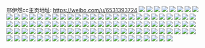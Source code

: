 邢伊然cc主页地址: https://weibo.com/u/6531393724 
![](https://wx4.sinaimg.cn/mw2000/007813S4ly1h8wn43mxckj31sc2dsqt1.jpg) 
![](https://wx4.sinaimg.cn/mw2000/007813S4ly1h8wn3wpdo4j31sc2ds7ub.jpg) 
![](https://wx4.sinaimg.cn/mw2000/007813S4ly1h88in6h12kj31sc2ds4qq.jpg) 
![](https://wx4.sinaimg.cn/mw2000/007813S4ly1h88in7n95jj316o1kw4jq.jpg) 
![](https://wx4.sinaimg.cn/mw2000/007813S4ly1h88in9dxssj316o1kw4n0.jpg) 
![](https://wx4.sinaimg.cn/mw2000/007813S4ly1h88ind9ek6j31sc2dsb29.jpg) 
![](https://wx4.sinaimg.cn/mw2000/007813S4ly1h88inalc94j316o1kwqh8.jpg) 
![](https://wx4.sinaimg.cn/mw2000/007813S4ly1h88inlxv2jj31sc2dsb2a.jpg) 
![](https://wx4.sinaimg.cn/mw2000/007813S4ly1h7u3fp4ro6j30u00n8tbm.jpg) 
![](https://wx4.sinaimg.cn/mw2000/007813S4ly1h7t63d82egj31511j51is.jpg) 
![](https://wx4.sinaimg.cn/mw2000/007813S4ly1h7t63eu18nj314l1i6nmf.jpg) 
![](https://wx4.sinaimg.cn/mw2000/007813S4ly1h7f5wftmfuj30u01410wk.jpg) 
![](https://wx4.sinaimg.cn/mw2000/007813S4ly1h6p1f3ot63j32c0340qv9.jpg) 
![](https://wx4.sinaimg.cn/mw2000/007813S4ly1h6p1fkxs75j316o1kwhdt.jpg) 
![](https://wx4.sinaimg.cn/mw2000/007813S4ly1h6p1f6fotcj316o1kwqv5.jpg) 
![](https://wx4.sinaimg.cn/mw2000/007813S4ly1h6p1ffjofmj32c033znht.jpg) 
![](https://wx4.sinaimg.cn/mw2000/007813S4ly1h6p1filscqj31sc2dshdt.jpg) 
![](https://wx4.sinaimg.cn/mw2000/007813S4ly1h6p1fa94kuj31sc2dsdix.jpg) 
![](https://wx4.sinaimg.cn/mw2000/007813S4ly1h6p1f9hpccj31sc2ds4qp.jpg) 
![](https://wx4.sinaimg.cn/mw2000/007813S4ly1h6ejcsnhcij30u014hdo5.jpg) 
![](https://wx4.sinaimg.cn/mw2000/007813S4ly1h6ejcupckgj30u0160acz.jpg) 
![](https://wx4.sinaimg.cn/mw2000/007813S4ly1h6ejcvfpc0j30u0140jvb.jpg) 
![](https://wx4.sinaimg.cn/mw2000/007813S4ly1h6ejcrs3woj30u0140tho.jpg) 
![](https://wx4.sinaimg.cn/mw2000/007813S4ly1h69xg4ad2wj30u0140tj4.jpg) 
![](https://wx4.sinaimg.cn/mw2000/007813S4ly1h5ues5x8mkj316o1kw1kx.jpg) 
![](https://wx4.sinaimg.cn/mw2000/007813S4ly1h5uesm88mlj316o1kw1kx.jpg) 
![](https://wx4.sinaimg.cn/mw2000/007813S4ly1h5uet1oypij316o1kwtmt.jpg) 
![](https://wx4.sinaimg.cn/mw2000/007813S4ly1h5uesxlhjnj31sc2cx4qq.jpg) 
![](https://wx4.sinaimg.cn/mw2000/007813S4ly1h3nxfeunugj30u00uptde.jpg) 
![](https://wx4.sinaimg.cn/mw2000/007813S4ly1h3nxffcxtsj30u014kjx7.jpg) 
![](https://wx4.sinaimg.cn/mw2000/007813S4ly1h3nxffsp5ij30u014mwk8.jpg) 
![](https://wx4.sinaimg.cn/mw2000/007813S4ly1h3nxfgaxy4j30u00u079f.jpg) 
![](https://wx4.sinaimg.cn/mw2000/007813S4ly1h2xqhnlvp4j31hb27z4qp.jpg) 
![](https://wx4.sinaimg.cn/mw2000/007813S4ly1h2xqi3odd9j31sc2f2b29.jpg) 
![](https://wx4.sinaimg.cn/mw2000/007813S4ly1h2pmvtjetnj31191amdul.jpg) 
![](https://wx4.sinaimg.cn/mw2000/007813S4ly1h2pmwm1f65j30kx10uaeq.jpg) 
![](https://wx4.sinaimg.cn/mw2000/007813S4ly1h2pmwxh7l0j30kx0zbdk4.jpg) 
![](https://wx4.sinaimg.cn/mw2000/007813S4ly1h2pmwv9ujij31gq28he75.jpg) 
![](https://wx4.sinaimg.cn/mw2000/007813S4ly1h2pmxda780j328632hnpd.jpg) 
![](https://wx4.sinaimg.cn/mw2000/007813S4ly1h24s86cgfpj30u014u0yc.jpg) 
![](https://wx4.sinaimg.cn/mw2000/007813S4ly1h24s8izy54j30u0138tdx.jpg) 
![](https://wx4.sinaimg.cn/mw2000/007813S4ly1h24s8shl4rj30u0140aex.jpg) 
![](https://wx4.sinaimg.cn/mw2000/007813S4ly1h24s8pi42uj30u01400x5.jpg) 
![](https://wx4.sinaimg.cn/mw2000/007813S4ly1h1tt7kssu2j30u014044k.jpg) 
![](https://wx4.sinaimg.cn/mw2000/007813S4ly1h1tt7kcax3j30u0140wkt.jpg) 
![](https://wx4.sinaimg.cn/mw2000/007813S4ly1h0tg0n2jzaj30u0140tfr.jpg) 
![](https://wx4.sinaimg.cn/mw2000/007813S4ly1h0tg0o5v49j30u0140wlx.jpg) 
![](https://wx4.sinaimg.cn/mw2000/007813S4ly1h0ode89ce4j30u00u0grr.jpg) 
![](https://wx4.sinaimg.cn/mw2000/007813S4ly1gywosp34vdj32c02c0e82.jpg) 
![](https://wx4.sinaimg.cn/mw2000/007813S4ly1gywoswak0cj32c0340x6q.jpg) 
![](https://wx4.sinaimg.cn/mw2000/007813S4ly1gywosnqcysj30v90x3tb7.jpg) 
![](https://wx4.sinaimg.cn/mw2000/007813S4ly1gywosqm3ldj32c02c0u0y.jpg) 
![](https://wx4.sinaimg.cn/mw2000/007813S4ly1gywospcx92j30n00n0q7o.jpg) 
![](https://wx4.sinaimg.cn/mw2000/007813S4ly1gymr934ds4j31hc0u0k2g.jpg) 
![](https://wx4.sinaimg.cn/mw2000/007813S4ly1gymr948vqzj31ls0u04af.jpg) 
![](https://wx4.sinaimg.cn/mw2000/007813S4ly1gymr98iatgj30n01ds469.jpg) 
![](https://wx4.sinaimg.cn/mw2000/007813S4ly1gy6ew8a47ij30u014079r.jpg) 
![](https://wx4.sinaimg.cn/mw2000/007813S4ly1gy6ew8s90cj30u0140dl1.jpg) 
![](https://wx4.sinaimg.cn/mw2000/007813S4ly1gy6ew9q4bhj30u0140442.jpg) 
![](https://wx4.sinaimg.cn/mw2000/007813S4ly1gy6ewa3s6fj30u011i7df.jpg) 
![](https://wx4.sinaimg.cn/mw2000/007813S4ly1gy6ewahwlwj30u011iwn9.jpg) 
![](https://wx4.sinaimg.cn/mw2000/007813S4ly1gy6ew7momzj30u013z46h.jpg) 
![](https://wx4.sinaimg.cn/mw2000/007813S4ly1gxfmd6lt1yj30u01407cf.jpg) 
![](https://wx4.sinaimg.cn/mw2000/007813S4ly1gxaqkmwpd1j30u00u0akd.jpg) 
![](https://wx4.sinaimg.cn/mw2000/007813S4ly1gxaqkn9qd7j30u0140k16.jpg) 
![](https://wx4.sinaimg.cn/mw2000/007813S4ly1gxaqkno6sbj30u00u0k1u.jpg) 
![](https://wx4.sinaimg.cn/mw2000/007813S4ly1gxaqkowid0j30u1141tlj.jpg) 
![](https://wx4.sinaimg.cn/mw2000/007813S4ly1gxaqkoazznj31400u0h38.jpg) 
![](https://wx4.sinaimg.cn/mw2000/007813S4ly1gxaqkpcsw1j30u013zthu.jpg) 
![](https://wx4.sinaimg.cn/mw2000/007813S4ly1gxaqkpp8v8j30u0140dr3.jpg) 
![](https://wx4.sinaimg.cn/mw2000/007813S4ly1gxaqkqotx3j30u0140k2v.jpg) 
![](https://wx4.sinaimg.cn/mw2000/007813S4ly1gxaqkq9e4gj30u0140ajm.jpg) 
![](https://wx4.sinaimg.cn/mw2000/007813S4ly1gx4c6bd31wj30u016dwm8.jpg) 
![](https://wx4.sinaimg.cn/mw2000/007813S4ly1gx4c6glnasj30u014015b.jpg) 
![](https://wx4.sinaimg.cn/mw2000/007813S4ly1gx4c6dp8gaj30u0140gx9.jpg) 
![](https://wx4.sinaimg.cn/mw2000/007813S4ly1gx4c6cu6ycj30u018vgvc.jpg) 
![](https://wx4.sinaimg.cn/mw2000/007813S4ly1gx4c6c0ajij30u0128wmi.jpg) 
![](https://wx4.sinaimg.cn/mw2000/007813S4ly1gx4c6avw43j30u012i0zk.jpg) 
![](https://wx4.sinaimg.cn/mw2000/007813S4ly1gx4c6f2miej30u016ialb.jpg) 
![](https://wx4.sinaimg.cn/mw2000/007813S4ly1gx4c6eaqitj30u0140dq4.jpg) 
![](https://wx4.sinaimg.cn/mw2000/007813S4ly1gx4c6franvj30u0140qd2.jpg) 
![](https://wx4.sinaimg.cn/mw2000/007813S4ly1gwzthsyn4yj30u013zk0s.jpg) 
![](https://wx4.sinaimg.cn/mw2000/007813S4ly1gwzthtt773j30u0140h2x.jpg) 
![](https://wx4.sinaimg.cn/mw2000/007813S4ly1gwzthux65fj30u0140k1l.jpg) 
![](https://wx4.sinaimg.cn/mw2000/007813S4ly1gwzthxeldfj30u014k12u.jpg) 
![](https://wx4.sinaimg.cn/mw2000/007813S4ly1gwzti0lsvmj30u00u0789.jpg) 
![](https://wx4.sinaimg.cn/mw2000/007813S4ly1gwzthphdbrj30u00u0dpp.jpg) 
![](https://wx4.sinaimg.cn/mw2000/007813S4ly1gwzthyvmo2j30u0140tg5.jpg) 
![](https://wx4.sinaimg.cn/mw2000/007813S4ly1gwzthzwuh8j30u0140k05.jpg) 
![](https://wx4.sinaimg.cn/mw2000/007813S4ly1gwzti1gm50j30u01hcain.jpg) 
![](https://wx4.sinaimg.cn/mw2000/007813S4ly1gww0qgqajsj30u0140tj0.jpg) 
![](https://wx4.sinaimg.cn/mw2000/007813S4ly1gww0qh9ubwj30u0140qe6.jpg) 
![](https://wx4.sinaimg.cn/mw2000/007813S4ly1gww0qhyu5xj30u0140akg.jpg) 
![](https://wx4.sinaimg.cn/mw2000/007813S4ly1gww0qiv50tj30u0140wpk.jpg) 
![](https://wx4.sinaimg.cn/mw2000/007813S4ly1gww0qj7habj30u0140dpz.jpg) 
![](https://wx4.sinaimg.cn/mw2000/007813S4ly1gww0qgeadkj30u0140k1u.jpg) 
![](https://wx4.sinaimg.cn/mw2000/007813S4ly1gwq9cp1f5jj30u00yjtem.jpg) 
![](https://wx4.sinaimg.cn/mw2000/007813S4ly1gwq9cpeeqjj30u0140n6e.jpg) 
![](https://wx4.sinaimg.cn/mw2000/007813S4ly1gwq9cprmwrj30u01400yb.jpg) 
![](https://wx4.sinaimg.cn/mw2000/007813S4ly1gwq9cq2hl9j30u0140q8k.jpg) 
![](https://wx4.sinaimg.cn/mw2000/007813S4ly1gwq9cqj1dqj30u01404aq.jpg) 
![](https://wx4.sinaimg.cn/mw2000/007813S4ly1gwq9cqw392j30u01dh7br.jpg) 
![](https://wx4.sinaimg.cn/mw2000/007813S4ly1gwq9coqdgyj30u0150tg5.jpg) 
![](https://wx4.sinaimg.cn/mw2000/007813S4ly1gwq9crresmj30u014013j.jpg) 
![](https://wx4.sinaimg.cn/mw2000/007813S4ly1gwq9cs639sj30u014wq9b.jpg) 

